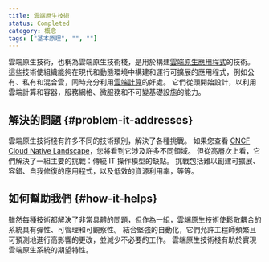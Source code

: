 ```yaml
---
title: 雲端原生技術
status: Completed
category: 概念
tags: ["基本原理", "", ""]
---
```


雲端原生技術，也稱為雲端原生技術棧，是用於構建[雲端原生應用程式](/zh-tw/cloud-native-apps/)的技術。 
這些技術使組織能夠在現代和動態環境中構建和運行可擴展的應用程式，例如公有、私有和混合雲，同時充分利用[雲端計算](/zh-tw/cloud-computing/)的好處。
它們從頭開始設計，以利用雲端計算和容器，服務網格、微服務和不可變基礎設施的能力。

## 解決的問題 {#problem-it-addresses}

雲端原生技術棧有許多不同的技術類別，解決了各種挑戰。 
如果您查看 [CNCF Cloud Native Landscape](https://landscape.cncf.io/)，您將看到它涉及許多不同領域。 
但從高層次上看，它們解決了一組主要的挑戰：傳統 IT 操作模型的缺點。 
挑戰包括難以創建可擴展、容錯、自我修復的應用程式，以及低效的資源利用率，等等。

## 如何幫助我們 {#how-it-helps}

雖然每種技術都解決了非常具體的問題，但作為一組，雲端原生技術使鬆散耦合的系統具有彈性、可管理和可觀察性。 
結合堅強的自動化，它們允許工程師頻繁且可預測地進行高影響的更改，並減少不必要的工作。 
雲端原生技術棧有助於實現雲端原生系統的期望特性。 
